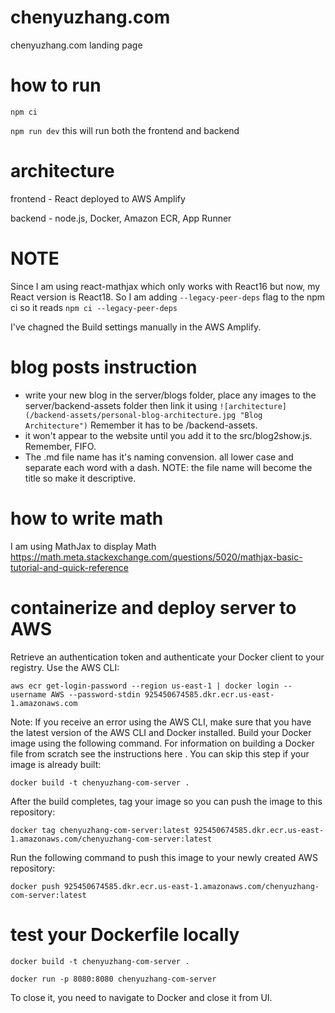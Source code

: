 # chenyuzhang.com

chenyuzhang.com landing page

# how to run

`npm ci`

`npm run dev` this will run both the frontend and backend

# architecture

frontend - React deployed to AWS Amplify

backend - node.js, Docker, Amazon ECR, App Runner

# NOTE

Since I am using react-mathjax which only works with React16 but now, my React version is React18.
So I am adding `--legacy-peer-deps` flag to the npm ci so it reads `npm ci --legacy-peer-deps`

I've chagned the Build settings manually in the AWS Amplify.

# blog posts instruction

- write your new blog in the server/blogs folder, place any images to the server/backend-assets folder then link it using
  `![architecture](/backend-assets/personal-blog-architecture.jpg "Blog Architecture")` Remember it has to be /backend-assets.
- it won't appear to the website until you add it to the src/blog2show.js. Remember, FIFO.
- The .md file name has it's naming convension. all lower case and separate each word with a dash. NOTE: the file name will become the title so make it descriptive.

# how to write math

I am using MathJax to display Math
https://math.meta.stackexchange.com/questions/5020/mathjax-basic-tutorial-and-quick-reference

# containerize and deploy server to AWS

Retrieve an authentication token and authenticate your Docker client to your registry.
Use the AWS CLI:

`aws ecr get-login-password --region us-east-1 | docker login --username AWS --password-stdin 925450674585.dkr.ecr.us-east-1.amazonaws.com`

Note: If you receive an error using the AWS CLI, make sure that you have the latest version of the AWS CLI and Docker installed.
Build your Docker image using the following command. For information on building a Docker file from scratch see the instructions here . You can skip this step if your image is already built:

`docker build -t chenyuzhang-com-server .`

After the build completes, tag your image so you can push the image to this repository:

`docker tag chenyuzhang-com-server:latest 925450674585.dkr.ecr.us-east-1.amazonaws.com/chenyuzhang-com-server:latest`

Run the following command to push this image to your newly created AWS repository:

`docker push 925450674585.dkr.ecr.us-east-1.amazonaws.com/chenyuzhang-com-server:latest`

# test your Dockerfile locally

`docker build -t chenyuzhang-com-server .`

`docker run -p 8080:8080 chenyuzhang-com-server`

To close it, you need to navigate to Docker and close it from UI.
